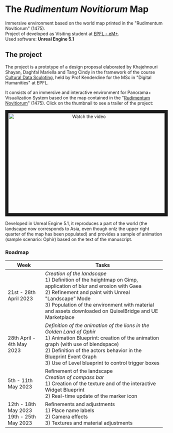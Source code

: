 # The <i>Rudimentum Novitiorum</i> Map 

Immersive environment based on the world map printed in the "Rudimentum Novitiorum" (1475). <br> Project of developed as Visiting student at [EPFL - eM+](https://www.epfl.ch/labs/emplus/). <br> Used software: **Unreal Engine 5.1**

## The project

The project is a prototype of a design proposal elaborated by Khajehnouri Shayan, Daghfal Mariella and Tang Cindy in the framework of the course [Cultural Data Sculpting](https://edu.epfl.ch/coursebook/en/cultural-data-sculpting-DH-404), held by Prof Kenderdine for the MSc in "Digital Humanities" at EPFL.

It consists of an immersive and interactive environment for Panorama+ Visualization System based on the map contained in the "[Rudimentum Novitiorum](https://upload.wikimedia.org/wikipedia/commons/5/54/1475_Rudimentum_Novitorum_Lucas_brandis.jpg)" (1475). Click on the thumbnail to see a trailer of the project:

<p align="center"> <a href="http://www.youtube.com/watch?feature=player_embedded&v=sH4BQbmq-i8" target="_blank">
 <img src="http://img.youtube.com/vi/sH4BQbmq-i8/mqdefault.jpg" alt="Watch the video" width="500" height="320" border="10" />
</a>
</p>

Developed in Unreal Engine 5.1, it reproduces a part of the world (the landscape now corresponds to Asia, even though onlz the upper right quarter of the map has been populated) and provides a sample of animation (sample scenario: Ophir) based on the text of the manuscript.


<!-- <p align="center"> <img src="RudNovMap/Saved/Screenshots/WindowsEditor/ScreenShot00000.png" style="width: 50%"> </p> -->

### Roadmap

| **Week**                  | **Tasks**                                                                                                                                                                                                                                                                    |
|---------------------------|------------------------------------------------------------------------------------------------------------------------------------------------------------------------------------------------------------------------------------------------------------------------------|
| 21st - 28th April 2023    | _Creation of the landscape_ <br> 1) Definition of the heightmap on Gimp, application of blur and erosion with Gaea <br> 2) Refinement and paint with Unreal "Landscape" Mode <br> 3) Population of the environment with material and assets downloaded on QuixelBridge and UE Marketplace |
| 28th April - 4th May 2023 | _Definition of the animation of the lions in the Golden Land of Ophir_ <br> 1) Animation Blueprint: creation of the animation graph (with use of blendspace) <br> 2) Definition of the actors behavior in the Blueprint Event Graph <br> 3) Use of Level blueprint to control trigger boxes |
| 5th - 11th May 2023       | Refinement of the landscape <br> _Creation of compass bar_ <br> 1) Creation of the texture and of the interactive Widget Blueprint <br> 2) Real-time update of the marker icon|
| 12th - 18th May 2023 <br> 19th - 25th May 2023       | Refinements and adjustments <br> 1) Place name labels <br> 2) Camera effects <br> 3) Textures and material adjustments|
